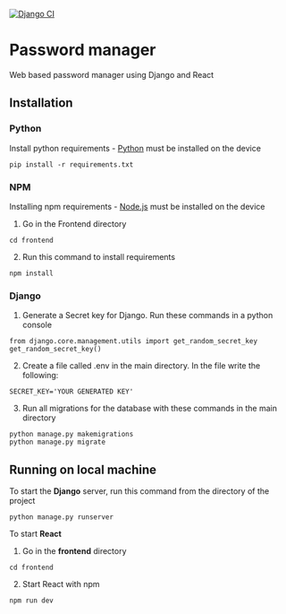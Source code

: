[![Django CI](https://github.com/7ubi/Passwordmanager/actions/workflows/django.yml/badge.svg)](https://github.com/7ubi/Passwordmanager/actions/workflows/django.yml)
# Password manager
 Web based password manager using Django and React

## Installation

### Python
Install python requirements - [Python](https://www.python.org/downloads/) must be installed on the device
```
pip install -r requirements.txt
```

### NPM
Installing npm requirements - [Node.js](https://nodejs.org/en/download/) must be installed on the device
1. Go in the Frontend directory

```
cd frontend
```

2. Run this command to install requirements

```
npm install
```

### Django
1. Generate a Secret key for Django. Run these commands in a python console
```
from django.core.management.utils import get_random_secret_key  
get_random_secret_key()
```

2. Create a file called .env in the main directory.
In the file write the following:
```
SECRET_KEY='YOUR GENERATED KEY'
```

3. Run all migrations for the database with these commands in the main directory
```
python manage.py makemigrations
python manage.py migrate
```

## Running on local machine

To start the <b>Django</b> server, run this command from the directory of the project
```
python manage.py runserver
```

To start <b>React</b>
1. Go in the <b>frontend</b> directory
```
cd frontend
```
2. Start React with npm
```
npm run dev
```
